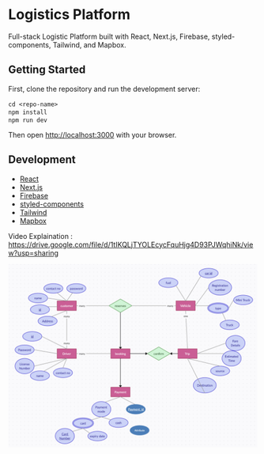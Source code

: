 # Logistics Platform

Full-stack Logistic Platform built with React, Next.js, Firebase, styled-components, Tailwind, and Mapbox.

## Getting Started

First, clone the repository and run the development server:

```
cd <repo-name>
npm install
npm run dev
```

Then open [http://localhost:3000](http://localhost:3000) with your browser.

## Development

* [React](https://reactjs.org/)
* [Next.js](https://nextjs.org/)
* [Firebase](https://firebase.google.com/)
* [styled-components](https://styled-components.com/)
* [Tailwind](https://tailwindcss.com/)
* [Mapbox](https://www.mapbox.com/)

Video Explaination : https://drive.google.com/file/d/1tIKQLjTYOLEcycFquHjg4D93PJWqhiNk/view?usp=sharing

![ER Diagram](/ss/ER.png)